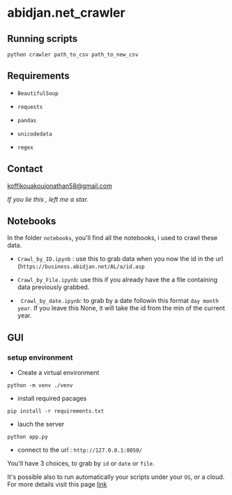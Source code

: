 # abidjan.net_crawler

## Running scripts

```
python crawler path_to_csv path_to_new_csv
```

## Requirements

* `BeautifulSoup`

* `requests`

* `pandas`
* `unicodedata`

* `regex`

## Contact
koffikouakoujonathan58@gmail.com

*If you lie this , left me a star.*

## Notebooks

In the folder `notebooks`, you'll find all the notebooks, i used to crawl these data.

* `Crawl_by_ID.ipynb` : use this to grab data when you now the id in the url (`https://business.abidjan.net/AL/a/id.asp`

* `Crawl_by_File.ipynb`: use this if you already have the a file containing data previously grabbed.

* ` Crawl_by_date.ipynb`: to grab by a date followin this format `day month year`. If you leave this None, it will take the id from the min of the current year.


## GUI

### setup environment

* Create a virtual environment 

```
python -m venv ./venv
```

* install required pacages

```
pip install -r requirements.txt
```

* lauch the server

```
python app.py
```

* connect to the url : `http://127.0.0.1:8050/`

You'll have 3 choices, to grab by `id` or `date` or `file`.


It's possible also to run automatically your scripts under your `OS`, or a cloud. For more details visit this page [link](https://towardsdatascience.com/how-to-automate-live-data-to-your-website-with-python-f22b76699674)
